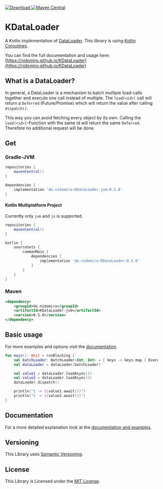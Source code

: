 [ ![Download](https://img.shields.io/badge/License-MIT-yellow.svg) ](https://opensource.org/licenses/MIT)
[![Maven Central](https://maven-badges.herokuapp.com/maven-central/de.nidomiro/KDataLoader/badge.svg)](https://maven-badges.herokuapp.com/maven-central/de.nidomiro/KDataLoader)


# KDataLoader

A Kotlin implementation of [DataLoader](https://github.com/graphql/dataloader).
This library is using [Kotlin Coroutines](https://kotlinlang.org/docs/reference/coroutines-overview.html).

You can find the full documentation and usage here: [https://nidomiro.github.io/KDataLoader](https://nidomiro.github.io/KDataLoader)

## What is a DataLoader?

In general, a DataLoader is a mechanism to batch multiple load-calls together and execute one call instead of multiple.
The `load(<id>)` call will return a `Deferred` (Future/Promise) which will return the value after calling `dispatch()`.

This way you can avoid fetching every object by its own.
Calling the `load(<id>)`-Function with the same id will return the same `Deferred`.
Therefore no additional request will be done.

## Get

### Gradle-JVM
```groovy
repositories {
    mavenCentral()
}

dependencies {
    implementation 'de.nidomiro:KDataLoader-jvm:0.5.0'
}
```

#### Kotlin Multiplatform Project
Currently only `jvm` and `js` is supported.

```groovy
repositories {
    mavenCentral()
}

kotlin {
    sourceSets {
        commonMain {
            dependencies {
                implementation 'de.nidomiro:KDataLoader:0.5.0'
            }
        }
    }
}
```

### Maven
 
```xml
<dependency>
    <groupId>de.nidomiro</groupId>
    <artifactId>KDataLoader-jvm</artifactId>
    <version>0.5.0</version>
</dependency>
```

## Basic usage

For more examples and options visit the [documentation](https://nidomiro.github.io/KDataLoader).

```kotlin
fun main(): Unit = runBlocking { 
    val batchLoader: BatchLoader<Int, Int> = { keys -> keys.map { ExecutionResult.Success(it) } }
    val dataLoader = dataLoader(batchLoader)

    val value1 = dataLoader.loadAsync(1)
    val value2 = dataLoader.loadAsync(2)
    dataLoader.dispatch()

    println("1 -> ${value1.await()}")
    println("2 -> ${value2.await()}")
}
```

## Documentation

For a more detailed explanation look at the [documentation and examples](https://nidomiro.github.io/KDataLoader).

## Versioning

This Library uses [Semantic Versioning](https://semver.org/).

## License

This Library is Licensed under the [MIT License](https://opensource.org/licenses/MIT).

